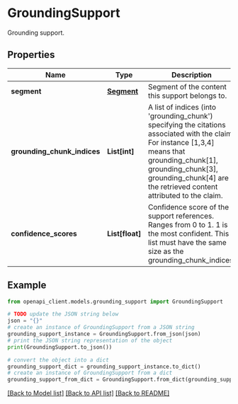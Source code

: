 # GroundingSupport

Grounding support.

## Properties

Name | Type | Description | Notes
------------ | ------------- | ------------- | -------------
**segment** | [**Segment**](Segment.md) | Segment of the content this support belongs to. | [optional] 
**grounding_chunk_indices** | **List[int]** | A list of indices (into &#39;grounding_chunk&#39;) specifying the  citations associated with the claim. For instance [1,3,4] means  that grounding_chunk[1], grounding_chunk[3],  grounding_chunk[4] are the retrieved content attributed to the claim. | [optional] 
**confidence_scores** | **List[float]** | Confidence score of the support references. Ranges from 0 to 1. 1 is the  most confident. This list must have the same size as the  grounding_chunk_indices. | [optional] 

## Example

```python
from openapi_client.models.grounding_support import GroundingSupport

# TODO update the JSON string below
json = "{}"
# create an instance of GroundingSupport from a JSON string
grounding_support_instance = GroundingSupport.from_json(json)
# print the JSON string representation of the object
print(GroundingSupport.to_json())

# convert the object into a dict
grounding_support_dict = grounding_support_instance.to_dict()
# create an instance of GroundingSupport from a dict
grounding_support_from_dict = GroundingSupport.from_dict(grounding_support_dict)
```
[[Back to Model list]](../README.md#documentation-for-models) [[Back to API list]](../README.md#documentation-for-api-endpoints) [[Back to README]](../README.md)


